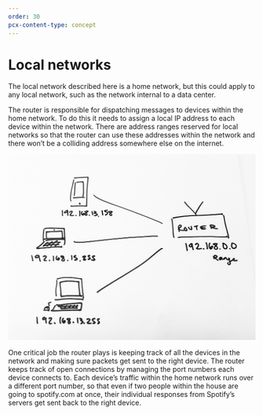 ```yaml
---
order: 30
pcx-content-type: concept
---
```


# Local networks

The local network described here is a home network, but this could apply to any local network, such as the network internal to a data center.

The router is responsible for dispatching messages to devices within the home network. To do this it needs to assign a local IP address to each device within the network. There are address ranges reserved for local networks so that the router can use these addresses within the network and there won’t be a colliding address somewhere else on the internet.

![local-network](../static/localnet.jpg)

One critical job the router plays is keeping track of all the devices in the network and making sure packets get sent to the right device. The router keeps track of open connections by managing the port numbers each device connects to. Each device’s traffic within the home network runs over a different port number, so that even if two people within the house are going to spotify.com at once, their individual responses from Spotify’s servers get sent back to the right device.
